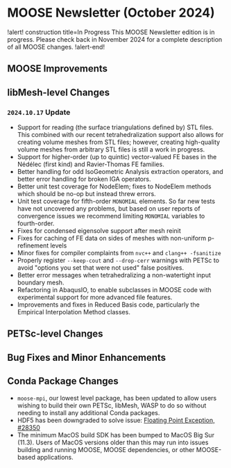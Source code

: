# MOOSE Newsletter (October 2024)

!alert! construction title=In Progress
This MOOSE Newsletter edition is in progress. Please check back in November 2024
for a complete description of all MOOSE changes.
!alert-end!

## MOOSE Improvements

## libMesh-level Changes

### `2024.10.17` Update

- Support for reading (the surface triangulations defined by) STL
  files.  This combined with our recent tetrahedralization support
  also allows for creating volume meshes from STL files; however,
  creating high-quality volume meshes from arbitrary STL files is
  still a work in progress.
- Support for higher-order (up to quintic) vector-valued FE bases in
  the Nédélec (first kind) and Ravier-Thomas FE families.
- Better handling for odd IsoGeometric Analysis extraction operators,
  and better error handling for broken IGA operators.
- Better unit test coverage for NodeElem; fixes to NodeElem
  methods which should be no-op but instead threw errors.
- Unit test coverage for fifth-order `MONOMIAL` elements.  So far
  new tests have not uncovered any problems, but based on user
  reports of convergence issues we recommend limiting `MONOMIAL`
  variables to fourth-order.
- Fixes for condensed eigensolve support after mesh reinit
- Fixes for caching of FE data on sides of meshes with non-uniform
  p-refinement levels
- Minor fixes for compiler complaints from `nvc++` and
  `clang++ -fsanitize`
- Properly register `--keep-cout` and `--drop-cerr` warnings with
  PETSc to avoid "options you set that were not used" false positives.
- Better error messages when tetrahedralizing a non-watertight input
  boundary mesh.
- Refactoring in AbaqusIO, to enable subclasses in MOOSE code with
  experimental support for more advanced file features.
- Improvements and fixes in Reduced Basis code, particularly the
  Empirical Interpolation Method classes.


## PETSc-level Changes

## Bug Fixes and Minor Enhancements

## Conda Package Changes

- `moose-mpi`, our lowest level package, has been updated to allow users wishing to
  build their own PETSc, libMesh, WASP to do so without needing to install any
  additional Conda packages.
- HDF5 has been downgraded to solve issue: [Floating Point Exception, #28350](https://github.com/idaholab/moose/issues/28350)
- The minimum MacOS build SDK has been bumped to MacOS Big Sur (11.3). Users of
  MacOS versions older than this may run into issues building and running MOOSE, 
  MOOSE dependencies, or other   MOOSE-based applications.
